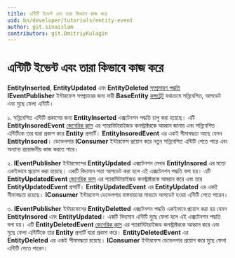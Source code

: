 ```yaml
---
title: এন্টিটি ইভেন্ট এবং তারা কিভাবে কাজ করে
uid: bn/developer/tutorials/entity-event
author: git.sinaislam
contributors: git.DmitriyKulagin
---
```


# এন্টিটি ইভেন্ট এবং তারা কিভাবে কাজ করে

**EntityInserted**, **EntityUpdated** এবং **EntityDeleted** [সম্প্রসারণ পদ্ধতি](https://docs.microsoft.com/dotnet/csharp/programming-guide/classes-and-structs/extension-methods) **IEventPublisher** ইন্টারফেস সম্প্রচারের জন্য দায়ী **BaseEntity** [কন্সট্রেট](https://docs.microsoft.com/dotnet/csharp/programming-guide/generics/constraints-on-type-parameters) যথাক্রমে সন্নিবেশিত, আপডেট এবং মুছে ফেলা এন্টিটি।

১. সন্নিবেশিত এন্টিটি প্রকাশের জন্য **EntityInserted** এক্সটেনশন পদ্ধতি চালু করা হয়েছে। এটি **EntityInsoredEvent** [জেনেরিক ক্লাস](https://docs.microsoft.com/dotnet/csharp/programming-guide/generics/generic-classes) এর প্যারামিটারাইজড কনস্ট্রাক্টরকে আহ্বান জানায় এবং সন্নিবেশিত এন্টিটিকে তার দ্বারা প্রকাশ করে **Entity** প্রপার্টি। **EntityInsoredEvent** এর একই সীমাবদ্ধতা আছে যেমন **EntityInsored**। ডেভেলপার **IConsumer** ইন্টারফেস প্রয়োগ করে নতুন সন্নিবেশিত এন্টিটি পেতে পারে এবং অন্যান্য প্রয়োজনীয় কাজ করতে পারে।

২. **IEventPublisher** ইন্টারফেসের **EntityUpdated** এক্সটেনশন মেথড **EntityInsored** এর মতো একইভাবে প্রয়োগ করা হয়েছে। একটি বিদ্যমান সত্তা আপডেট করা হলে এই এক্সটেনশন পদ্ধতি বলা হয়। এটি **EntityUpdatedEvent** [জেনেরিক ক্লাস](https://docs.microsoft.com/dotnet/csharp/programming-guide/generics/generic-classes) এর প্যারামিটারাইজড কনস্ট্রাক্টরকে আহ্বান করে এবং তার **EntityUpdatedEvent** প্রপার্টি। **EntityUpdatedEvent** এর **EntityUpdated** এর একই সীমাবদ্ধতা রয়েছে। **IConsumer** ইন্টারফেস ডেভেলপার বাস্তবায়নের মাধ্যমে আপডেট হওয়া এন্টিটি পেতে পারেন।

৩. **IEventPublisher** ইন্টারফেসের **EntityDeletted** এক্সটেনশন পদ্ধতি একইভাবে প্রয়োগ করা হয় যেমন **EntityInsored** এবং **EntityUpdated**। একটি বিদ্যমান এন্টিটি মুছে ফেলা হলে এই এক্সটেনশন পদ্ধতি বলা হয়। এটি **EntityDeletedEvent** [জেনেরিক ক্লাস](https://docs.microsoft.com/dotnet/csharp/programming-guide/generics/generic-classes) এর প্যারামিটারাইজড কনস্ট্রাক্টরকে আহ্বান করে এবং মুছে ফেলা এন্টিটিকে তার **Entity** প্রপার্টি দ্বারা প্রকাশ করে। **EntityDeletedEvent** এর **EntityDeleted** এর একই সীমাবদ্ধতা রয়েছে। **IConsumer** ইন্টারফেস ডেভেলপার প্রয়োগ করে মুছে ফেলা এন্টিটি পেতে পারেন।
